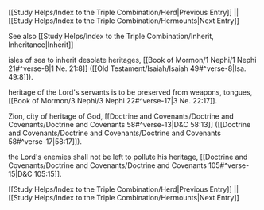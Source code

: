 [[Study Helps/Index to the Triple Combination/Herd|Previous Entry]]  ||  [[Study Helps/Index to the Triple Combination/Hermounts|Next Entry]]

 See also [[Study Helps/Index to the Triple Combination/Inherit, Inheritance|Inherit]]

 isles of sea to inherit desolate heritages, [[Book of Mormon/1 Nephi/1 Nephi 21#^verse-8|1 Ne. 21:8]] ([[Old Testament/Isaiah/Isaiah 49#^verse-8|Isa. 49:8]]).

 heritage of the Lord's servants is to be preserved from weapons, tongues, [[Book of Mormon/3 Nephi/3 Nephi 22#^verse-17|3 Ne. 22:17]].

 Zion, city of heritage of God, [[Doctrine and Covenants/Doctrine and Covenants/Doctrine and Covenants 58#^verse-13|D&C 58:13]] ([[Doctrine and Covenants/Doctrine and Covenants/Doctrine and Covenants 58#^verse-17|58:17]]).

 the Lord's enemies shall not be left to pollute his heritage, [[Doctrine and Covenants/Doctrine and Covenants/Doctrine and Covenants 105#^verse-15|D&C 105:15]].

[[Study Helps/Index to the Triple Combination/Herd|Previous Entry]]  ||  [[Study Helps/Index to the Triple Combination/Hermounts|Next Entry]]